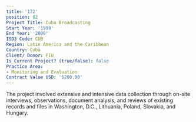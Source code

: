 ```yaml
---
title: '172'
position: 82
Project Title: Cuba Broadcasting
Start Year: '1999'
End Year: '2000'
ISO3 Code: CUB
Region: Latin America and the Caribbean
Country: Cuba
Client/ Donor: FIU
Is Current Project? (true/false): false
Practice Area:
- Monitoring and Evaluation
Contract Value USD: '5200.00'
---
```


The project involved extensive and intensive data collection through on-site interviews, observations, document analysis, and reviews of existing records and files in Washington, D.C., Lithuania, Poland, Slovakia, and Hungary.